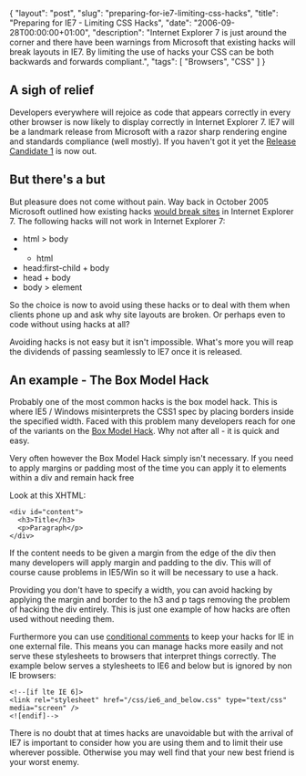 {
  "layout": "post",
  "slug": "preparing-for-ie7-limiting-css-hacks",
  "title": "Preparing for IE7 - Limiting CSS Hacks",
  "date": "2006-09-28T00:00:00+01:00",
  "description": "Internet Explorer 7 is just around the corner and there have been warnings from Microsoft that existing hacks will break layouts in IE7. By limiting the use of hacks your CSS can be both backwards and forwards compliant.",
  "tags": [
    "Browsers",
    "CSS"
  ]
}

## A sigh of relief

Developers everywhere will rejoice as code that appears correctly in every other browser is now likely to display correctly in Internet Explorer 7. IE7 will be a landmark release from Microsoft with a razor sharp rendering engine and standards compliance (well mostly). If you haven't got it yet the [Release Candidate 1][1] is now out.

## But there's a but

But pleasure does not come without pain. Way back in October 2005 Microsoft outlined how existing hacks [would break sites][2] in Internet Explorer 7. The following hacks will not work in Internet Explorer 7:

*   html > body
*   * html 
*   head:first-child + body 
*   head + body 
*   body > element 

So the choice is now to avoid using these hacks or to deal with them when clients phone up and ask why site layouts are broken. Or perhaps even to code without using hacks at all?

Avoiding hacks is not easy but it isn't impossible. What's more you will reap the dividends of passing seamlessly to IE7 once it is released.

## An example - The Box Model Hack

Probably one of the most common hacks is the box model hack. This is where IE5 / Windows misinterprets the CSS1 spec by placing borders inside the specified width. Faced with this problem many developers reach for one of the variants on the [Box Model Hack][3]. Why not after all - it is quick and easy.

Very often however the Box Model Hack simply isn't necessary. If you need to apply margins or padding most of the time you can apply it to elements within a div and remain hack free

Look at this XHTML: 

    <div id="content">
      <h3>Title</h3>
      <p>Paragraph</p>
    </div>

If the content needs to be given a margin from the edge of the div then many developers will apply margin and padding to the div. This will of course cause problems in IE5/Win so it will be necessary to use a hack.

Providing you don't have to specify a width, you can avoid hacking by applying the margin and border to the h3 and p tags removing the problem of hacking the div entirely. This is just one example of how hacks are often used without needing them.

Furthermore you can use [conditional comments][4] to keep your hacks for IE in one external file. This means you can manage hacks more easily and not serve these stylesheets to browsers that interpret things correctly. The example below serves a stylesheets to IE6 and below but is ignored by non IE browsers:

    <!--[if lte IE 6]>
    <link rel="stylesheet" href="/css/ie6_and_below.css" type="text/css" media="screen" />
    <![endif]-->

There is no doubt that at times hacks are unavoidable but with the arrival of IE7 is important to consider how you are using them and to limit their use wherever possible. Otherwise you may well find that your new best friend is your worst enemy.

 [1]: http://www.microsoft.com/windows/ie/default.mspx
 [2]: http://blogs.msdn.com/ie/archive/2005/10/12/480242.aspx
 [3]: http://www.tantek.com/CSS/Examples/boxmodelhack.html
 [4]: http://msdn.microsoft.com/workshop/author/dhtml/overview/ccomment_ovw.asp
